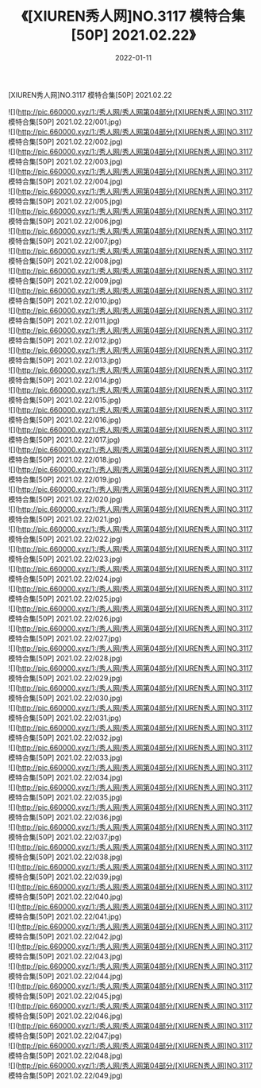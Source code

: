 ﻿---
layout: post
title:  《[XIUREN秀人网]NO.3117 模特合集[50P] 2021.02.22》
date:   2022-01-11
img: http://pic.660000.xyz/1:/秀人网/秀人网第04部分/[XIUREN秀人网]NO.3117 模特合集[50P] 2021.02.22/000.jpg
categories: [美女, 清纯, 唯美]
---

[XIUREN秀人网]NO.3117 模特合集[50P] 2021.02.22

 ![](http://pic.660000.xyz/1:/秀人网/秀人网第04部分/[XIUREN秀人网]NO.3117 模特合集[50P] 2021.02.22/001.jpg) <br>![](http://pic.660000.xyz/1:/秀人网/秀人网第04部分/[XIUREN秀人网]NO.3117 模特合集[50P] 2021.02.22/002.jpg) <br>![](http://pic.660000.xyz/1:/秀人网/秀人网第04部分/[XIUREN秀人网]NO.3117 模特合集[50P] 2021.02.22/003.jpg) <br>![](http://pic.660000.xyz/1:/秀人网/秀人网第04部分/[XIUREN秀人网]NO.3117 模特合集[50P] 2021.02.22/004.jpg) <br>![](http://pic.660000.xyz/1:/秀人网/秀人网第04部分/[XIUREN秀人网]NO.3117 模特合集[50P] 2021.02.22/005.jpg) <br>![](http://pic.660000.xyz/1:/秀人网/秀人网第04部分/[XIUREN秀人网]NO.3117 模特合集[50P] 2021.02.22/006.jpg) <br>![](http://pic.660000.xyz/1:/秀人网/秀人网第04部分/[XIUREN秀人网]NO.3117 模特合集[50P] 2021.02.22/007.jpg) <br>![](http://pic.660000.xyz/1:/秀人网/秀人网第04部分/[XIUREN秀人网]NO.3117 模特合集[50P] 2021.02.22/008.jpg) <br>![](http://pic.660000.xyz/1:/秀人网/秀人网第04部分/[XIUREN秀人网]NO.3117 模特合集[50P] 2021.02.22/009.jpg) <br>![](http://pic.660000.xyz/1:/秀人网/秀人网第04部分/[XIUREN秀人网]NO.3117 模特合集[50P] 2021.02.22/010.jpg) <br>![](http://pic.660000.xyz/1:/秀人网/秀人网第04部分/[XIUREN秀人网]NO.3117 模特合集[50P] 2021.02.22/011.jpg) <br>![](http://pic.660000.xyz/1:/秀人网/秀人网第04部分/[XIUREN秀人网]NO.3117 模特合集[50P] 2021.02.22/012.jpg) <br>![](http://pic.660000.xyz/1:/秀人网/秀人网第04部分/[XIUREN秀人网]NO.3117 模特合集[50P] 2021.02.22/013.jpg) <br>![](http://pic.660000.xyz/1:/秀人网/秀人网第04部分/[XIUREN秀人网]NO.3117 模特合集[50P] 2021.02.22/014.jpg) <br>![](http://pic.660000.xyz/1:/秀人网/秀人网第04部分/[XIUREN秀人网]NO.3117 模特合集[50P] 2021.02.22/015.jpg) <br>![](http://pic.660000.xyz/1:/秀人网/秀人网第04部分/[XIUREN秀人网]NO.3117 模特合集[50P] 2021.02.22/016.jpg) <br>![](http://pic.660000.xyz/1:/秀人网/秀人网第04部分/[XIUREN秀人网]NO.3117 模特合集[50P] 2021.02.22/017.jpg) <br>![](http://pic.660000.xyz/1:/秀人网/秀人网第04部分/[XIUREN秀人网]NO.3117 模特合集[50P] 2021.02.22/018.jpg) <br>![](http://pic.660000.xyz/1:/秀人网/秀人网第04部分/[XIUREN秀人网]NO.3117 模特合集[50P] 2021.02.22/019.jpg) <br>![](http://pic.660000.xyz/1:/秀人网/秀人网第04部分/[XIUREN秀人网]NO.3117 模特合集[50P] 2021.02.22/020.jpg) <br>![](http://pic.660000.xyz/1:/秀人网/秀人网第04部分/[XIUREN秀人网]NO.3117 模特合集[50P] 2021.02.22/021.jpg) <br>![](http://pic.660000.xyz/1:/秀人网/秀人网第04部分/[XIUREN秀人网]NO.3117 模特合集[50P] 2021.02.22/022.jpg) <br>![](http://pic.660000.xyz/1:/秀人网/秀人网第04部分/[XIUREN秀人网]NO.3117 模特合集[50P] 2021.02.22/023.jpg) <br>![](http://pic.660000.xyz/1:/秀人网/秀人网第04部分/[XIUREN秀人网]NO.3117 模特合集[50P] 2021.02.22/024.jpg) <br>![](http://pic.660000.xyz/1:/秀人网/秀人网第04部分/[XIUREN秀人网]NO.3117 模特合集[50P] 2021.02.22/025.jpg) <br>![](http://pic.660000.xyz/1:/秀人网/秀人网第04部分/[XIUREN秀人网]NO.3117 模特合集[50P] 2021.02.22/026.jpg) <br>![](http://pic.660000.xyz/1:/秀人网/秀人网第04部分/[XIUREN秀人网]NO.3117 模特合集[50P] 2021.02.22/027.jpg) <br>![](http://pic.660000.xyz/1:/秀人网/秀人网第04部分/[XIUREN秀人网]NO.3117 模特合集[50P] 2021.02.22/028.jpg) <br>![](http://pic.660000.xyz/1:/秀人网/秀人网第04部分/[XIUREN秀人网]NO.3117 模特合集[50P] 2021.02.22/029.jpg) <br>![](http://pic.660000.xyz/1:/秀人网/秀人网第04部分/[XIUREN秀人网]NO.3117 模特合集[50P] 2021.02.22/030.jpg) <br>![](http://pic.660000.xyz/1:/秀人网/秀人网第04部分/[XIUREN秀人网]NO.3117 模特合集[50P] 2021.02.22/031.jpg) <br>![](http://pic.660000.xyz/1:/秀人网/秀人网第04部分/[XIUREN秀人网]NO.3117 模特合集[50P] 2021.02.22/032.jpg) <br>![](http://pic.660000.xyz/1:/秀人网/秀人网第04部分/[XIUREN秀人网]NO.3117 模特合集[50P] 2021.02.22/033.jpg) <br>![](http://pic.660000.xyz/1:/秀人网/秀人网第04部分/[XIUREN秀人网]NO.3117 模特合集[50P] 2021.02.22/034.jpg) <br>![](http://pic.660000.xyz/1:/秀人网/秀人网第04部分/[XIUREN秀人网]NO.3117 模特合集[50P] 2021.02.22/035.jpg) <br>![](http://pic.660000.xyz/1:/秀人网/秀人网第04部分/[XIUREN秀人网]NO.3117 模特合集[50P] 2021.02.22/036.jpg) <br>![](http://pic.660000.xyz/1:/秀人网/秀人网第04部分/[XIUREN秀人网]NO.3117 模特合集[50P] 2021.02.22/037.jpg) <br>![](http://pic.660000.xyz/1:/秀人网/秀人网第04部分/[XIUREN秀人网]NO.3117 模特合集[50P] 2021.02.22/038.jpg) <br>![](http://pic.660000.xyz/1:/秀人网/秀人网第04部分/[XIUREN秀人网]NO.3117 模特合集[50P] 2021.02.22/039.jpg) <br>![](http://pic.660000.xyz/1:/秀人网/秀人网第04部分/[XIUREN秀人网]NO.3117 模特合集[50P] 2021.02.22/040.jpg) <br>![](http://pic.660000.xyz/1:/秀人网/秀人网第04部分/[XIUREN秀人网]NO.3117 模特合集[50P] 2021.02.22/041.jpg) <br>![](http://pic.660000.xyz/1:/秀人网/秀人网第04部分/[XIUREN秀人网]NO.3117 模特合集[50P] 2021.02.22/042.jpg) <br>![](http://pic.660000.xyz/1:/秀人网/秀人网第04部分/[XIUREN秀人网]NO.3117 模特合集[50P] 2021.02.22/043.jpg) <br>![](http://pic.660000.xyz/1:/秀人网/秀人网第04部分/[XIUREN秀人网]NO.3117 模特合集[50P] 2021.02.22/044.jpg) <br>![](http://pic.660000.xyz/1:/秀人网/秀人网第04部分/[XIUREN秀人网]NO.3117 模特合集[50P] 2021.02.22/045.jpg) <br>![](http://pic.660000.xyz/1:/秀人网/秀人网第04部分/[XIUREN秀人网]NO.3117 模特合集[50P] 2021.02.22/046.jpg) <br>![](http://pic.660000.xyz/1:/秀人网/秀人网第04部分/[XIUREN秀人网]NO.3117 模特合集[50P] 2021.02.22/047.jpg) <br>![](http://pic.660000.xyz/1:/秀人网/秀人网第04部分/[XIUREN秀人网]NO.3117 模特合集[50P] 2021.02.22/048.jpg) <br>![](http://pic.660000.xyz/1:/秀人网/秀人网第04部分/[XIUREN秀人网]NO.3117 模特合集[50P] 2021.02.22/049.jpg) <br>